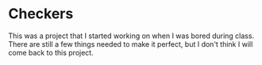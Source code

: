 # Checkers
This was a project that I started working on when I was bored during class. There are still a few things needed to make it perfect, but I don't think I will come back to this project. 
